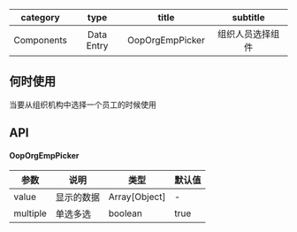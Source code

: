 
category | type | title | subtitle 
| :--------: | :-----: | :----:|  :----: |
Components | Data Entry | OopOrgEmpPicker | 组织人员选择组件 |

## 何时使用

当要从组织机构中选择一个员工的时候使用

## API
#### OopOrgEmpPicker

| 参数 | 说明 | 类型 | 默认值 |
| --- | --- | --- | --- |
| value | 显示的数据 | Array[Object] | - |
| multiple | 单选多选 | boolean | true |

